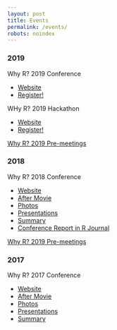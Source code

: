 ```yaml
---
layout: post
title: Events
permalink: /events/
robots: noindex
---
```


### 2019

Why R? 2019 Conference
- [Website](http://whyr.pl/2019/)
- [Register!](http://whyr.pl/2019/register/)

WHy R? 2019 Hackathon
- [Website](http://whyr.pl/foundation/2019/hackathon/)
- [Register!](http://whyr.pl/2019/hackathon/register/)


[Why R? 2019 Pre-meetings](http://whyr.pl/2019/img/bg/europa_whyr2019_armenia.jpg)

### 2018

Why R? 2018 Conference
- [Website](http://whyr.pl/2018/)
- [After Movie](https://www.youtube.com/watch?v=NNsceaqEP1w) 
- [Photos](https://www.facebook.com/whyRconf/photos/) 
- [Presentations](https://github.com/WhyR2018/presentations)
- [Summary](http://whyr.pl/foundation/2018/WhyR-2018-Summary/)
- [Conference Report in R Journal](https://journal.r-project.org/archive/2018-2/whyR.pdf)

[Why R? 2019 Pre-meetings](http://whyr.pl/2018/img/bg/europe2_mapa_kwiecien_light.jpg)

### 2017

Why R? 2017 Conference
- [Website](http://whyr.pl/2017/)
- [After Movie](https://vimeo.com/239259242)
- [Photos](https://www.facebook.com/whyRconf/photos/)
- [Presentations](https://github.com/WhyR2017/prezentacje)
- [Summary](http://r-addict.com/2017/11/27/WhyR.html)